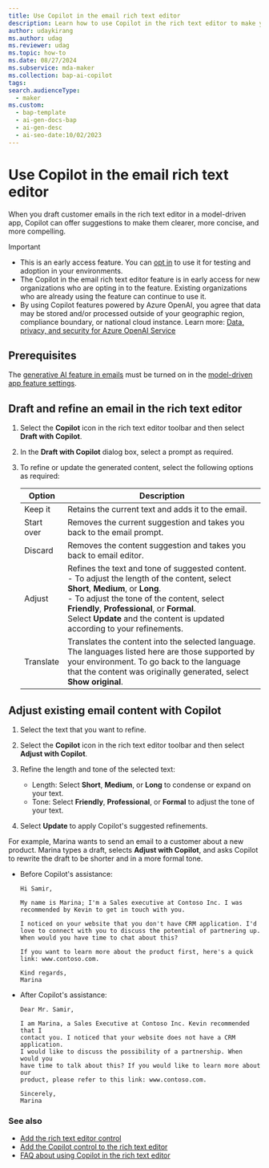 ```yaml
---
title: Use Copilot in the email rich text editor
description: Learn how to use Copilot in the rich text editor to make your customer emails clearer, shorter, and more compelling.
author: udaykirang
ms.author: udag
ms.reviewer: udag
ms.topic: how-to
ms.date: 08/27/2024
ms.subservice: mda-maker
ms.collection: bap-ai-copilot
tags:
search.audienceType:
  - maker
ms.custom:
  - bap-template
  - ai-gen-docs-bap
  - ai-gen-desc
  - ai-seo-date:10/02/2023
---
```


# Use Copilot in the email rich text editor 

When you draft customer emails in the rich text editor in a model-driven app, Copilot can offer suggestions to make them clearer, more concise, and more compelling.

> [!IMPORTANT]
>
>- This is an early access feature. You can [opt in](/power-platform/admin/opt-in-early-access-updates) to use it for testing and adoption in your environments.
>- The Copilot in the email rich text editor feature is in early access for new organizations who are opting in to the feature. Existing organizations who are already using the feature can continue to use it.  
>- By using Copilot features powered by Azure OpenAI, you agree that data may be stored and/or processed outside of your geographic region, compliance boundary, or national cloud instance. Learn more: [Data, privacy, and security for Azure OpenAI Service](/legal/cognitive-services/openai/data-privacy#preventing-abuse-and-harmful-content-generation)

## Prerequisites

The [generative AI feature in emails](/power-platform/admin/settings-features#ai-suggestions-for-email-content) must be turned on in the [model-driven app feature settings](/power-platform/admin/settings-features).

## Draft and refine an email in the rich text editor

1. Select the **Copilot** icon in the rich text editor toolbar and then select **Draft with Copilot**.  
1. In the **Draft with Copilot** dialog box, select a prompt as required.  
1. To refine or update the generated content, select the following options as required:  

    | Option | Description |
    |--------|-------------|
    | Keep it | Retains the current text and adds it to the email. |
    | Start over| Removes the current suggestion and takes you back to the email prompt. |
    | Discard | Removes the content suggestion and takes you back to email editor. |
    | Adjust | Refines the text and tone of suggested content. <br>- To adjust the length of the content, select **Short**, **Medium**, or **Long**.<br>- To adjust the tone of the content, select **Friendly**, **Professional**, or **Formal**.<br> Select **Update** and the content is updated according to your refinements. |
    | Translate | Translates the content into the selected language. The languages listed here are those supported by your environment. To go back to the language that the content was originally generated, select **Show original**.  |

## Adjust existing email content with Copilot

1. Select the text that you want to refine.
1. Select the **Copilot** icon in the rich text editor toolbar and then select **Adjust with Copilot**.  
1. Refine the length and tone of the selected text:

    - Length: Select **Short**, **Medium**, or **Long** to condense or expand on your text.
    - Tone: Select **Friendly**, **Professional**, or **Formal** to adjust the tone of your text.

1. Select **Update** to apply Copilot's suggested refinements.

For example, Marina wants to send an email to a customer about a new product. Marina types a draft, selects **Adjust with Copilot**, and asks Copilot to rewrite the draft to be shorter and in a more formal tone.

- Before Copilot's assistance:

  ```text
  Hi Samir,
  
  My name is Marina; I'm a Sales executive at Contoso Inc. I was 
  recommended by Kevin to get in touch with you.
  
  I noticed on your website that you don't have CRM application. I'd 
  love to connect with you to discuss the potential of partnering up. 
  When would you have time to chat about this?
  
  If you want to learn more about the product first, here's a quick 
  link: www.contoso.com.
  
  Kind regards,
  Marina
  ```

- After Copilot's assistance:

    ```text
    Dear Mr. Samir,

    I am Marina, a Sales Executive at Contoso Inc. Kevin recommended that I 
    contact you. I noticed that your website does not have a CRM application. 
    I would like to discuss the possibility of a partnership. When would you 
    have time to talk about this? If you would like to learn more about our 
    product, please refer to this link: www.contoso.com.

    Sincerely,
    Marina
    ```

### See also

- [Add the rich text editor control](../model-driven-apps/rich-text-editor-control.md)
- [Add the Copilot control to the rich text editor](../model-driven-apps/copilot-control.md)
- [FAQ about using Copilot in the rich text editor](../common/faqs-email-assist-rte.md)
